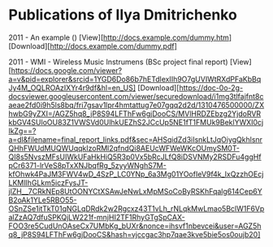 






# Publications of Ilya Dmitrichenko





2011	-	An example ()
 [View][http://docs.example.com/dummy.htm] [Download][http://docs.example.com/dummy.pdf]

2011	-	WMI - Wireless Music Instrumens (BSc project final report)
 [View][https://docs.google.com/viewer?a=v&pid=explorer&srcid=1YGD6Do86b7hETdlexIIh9O7gUVIWtRXdPFaKbBqJy4M_OQLROAzIXYr4r9df&hl=en_US] [Download][https://doc-0o-2g-docsviewer.googleusercontent.com/viewer/securedownload/i1mg3tlfajfnt8caeae2fd0i9h5ls8bq/fri7gsav1lpr4hmtattug7e07gqq2d2d/1310476500000/ZXhwbG9yZXI=/AGZ5hq8_jP8S94LFThFw6gjDooCS/MVlHRDZEbzg2YjdoRVRkbGV4SUloOU83Z1VWSVd0UlhkUEZhS2JCcUp5NE1fT1FMUk9BeklYWXI0cjlkZg==?a=dl&filename=final_report_links.pdf&sec=AHSqidZd3iIsnkLtJqOiygQkhlsnrQHhFWUdMUQWUqqkIzoRMl2qfndQi8AEUcWFWeWKcOUmySM0T-QI8s5NvszMFsUIWkUFaHkHiQ5R3p0Vx5bRcJLfQ8iDSVNMy2RSDFu4ggHfpCr6371-lrVeS8pTxXNJbqfRg_5zyyWNghS7M-kfOhwk4PaJM3FWV4wD_4SzP_LC0YNp_6a3Mg01YOofIeV9f4k_lxQzzhOEcjLKMlIhGLkm5iczFysJT-jlZH__7CRkNEp8UtOONYCtXSAwJeNwLxMpMSoCoByRSKhFqalg614Cep6YB2oAk1YLe5RBO55-OSnZSe1itTkT01qNGLqDRdk2w2Rgcxz43T1vLh_rNLqkMwLmao5BclW1F6VpalZzAQ7dfuSPKQjLW221f-mnjHI2TF1RhyGTgSpCAX-FOO3re5CudUnOAseCx7UMbKg_bUXr&nonce=ihsvf1nbevcei&user=AGZ5hq8_jP8S94LFThFw6gjDooCS&hash=vjccgac3hp7qae3kve5bie5os0oujb20]

